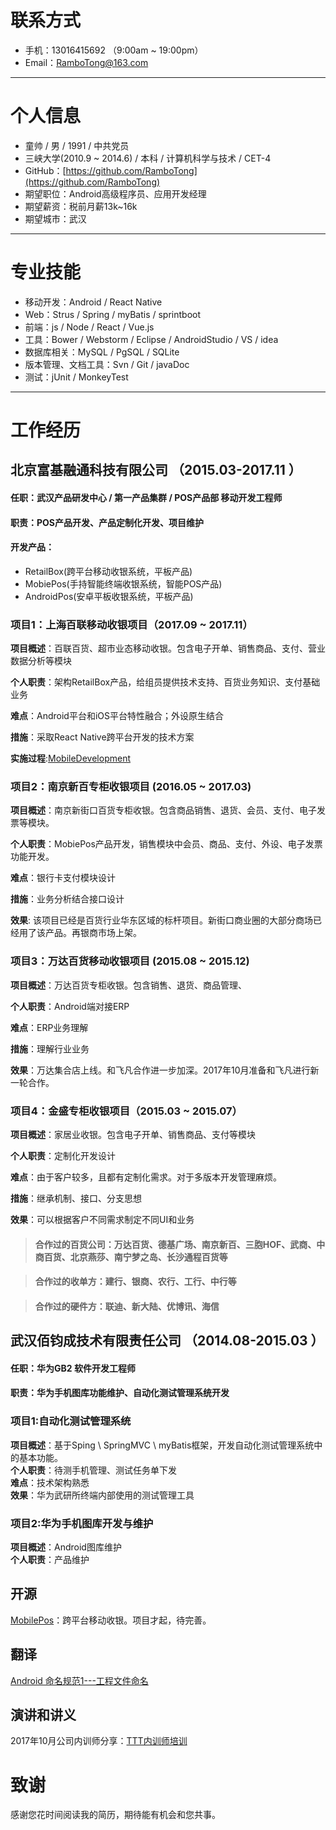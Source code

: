 # 联系方式
- 手机：13016415692 （9:00am ~ 19:00pm）
- Email：RamboTong@163.com 

---
# 个人信息

 - 童帅 / 男 / 1991 / 中共党员
 - 三峡大学(2010.9 ~ 2014.6) / 本科 / 计算机科学与技术 / CET-4
 - GitHub：[https://github.com/RamboTong](https://github.com/RamboTong) 
 - 期望职位：Android高级程序员、应用开发经理
 - 期望薪资：税前月薪13k~16k
 - 期望城市：武汉

---

# 专业技能

- 移动开发：Android / React Native  
- Web：Strus / Spring / myBatis / sprintboot
- 前端：js / Node / React / Vue.js  
- 工具：Bower / Webstorm / Eclipse / AndroidStudio / VS / idea 
- 数据库相关：MySQL / PgSQL / SQLite  
- 版本管理、文档工具：Svn / Git / javaDoc 
- 测试：jUnit / MonkeyTest  

----
# 工作经历
## 北京富基融通科技有限公司 （2015.03-2017.11 ）
#### 任职：武汉产品研发中心 / 第一产品集群 / POS产品部 移动开发工程师   
#### 职责：POS产品开发、产品定制化开发、项目维护
#### 开发产品： 
- RetailBox(跨平台移动收银系统，平板产品)   
- MobiePos(手持智能终端收银系统，智能POS产品)  
- AndroidPos(安卓平板收银系统，平板产品)  



### 项目1：上海百联移动收银项目（2017.09 ~ 2017.11）
**项目概述**：百联百货、超市业态移动收银。包含电子开单、销售商品、支付、营业数据分析等模块  

**个人职责**：架构RetailBox产品，给组员提供技术支持、百货业务知识、支付基础业务 
 
**难点**：Android平台和iOS平台特性融合；外设原生结合   
 
**措施**：采取React Native跨平台开发的技术方案  

**实施过程**:[MobileDevelopment](https://github.com/RamboTong/MobileDevelopment)

### 项目2：南京新百专柜收银项目 (2016.05 ~ 2017.03)
**项目概述**：南京新街口百货专柜收银。包含商品销售、退货、会员、支付、电子发票等模块。  

**个人职责**：MobiePos产品开发，销售模块中会员、商品、支付、外设、电子发票功能开发。
 
**难点**：银行卡支付模块设计 
 
**措施**：业务分析结合接口设计  

**效果**: 该项目已经是百货行业华东区域的标杆项目。新街口商业圈的大部分商场已经用了该产品。再银商市场上架。

### 项目3：万达百货移动收银项目 (2015.08 ~ 2015.12)
**项目概述**：万达百货专柜收银。包含销售、退货、商品管理、  

**个人职责**：Android端对接ERP 
 
**难点**：ERP业务理解   
 
**措施**：理解行业业务

**效果**：万达集合店上线。和飞凡合作进一步加深。2017年10月准备和飞凡进行新一轮合作。

### 项目4：金盛专柜收银项目（2015.03 ~ 2015.07）
**项目概述**：家居业收银。包含电子开单、销售商品、支付等模块  

**个人职责**：定制化开发设计 
 
**难点**：由于客户较多，且都有定制化需求。对于多版本开发管理麻烦。   
 
**措施**：继承机制、接口、分支思想  

**效果**：可以根据客户不同需求制定不同UI和业务

> #### 合作过的百货公司：万达百货、德基广场、南京新百、三胞HOF、武商、中商百货、北京燕莎、南宁梦之岛、长沙通程百货等  

> #### 合作过的收单方：建行、银商、农行、工行、中行等

> #### 合作过的硬件方：联迪、新大陆、优博讯、海信


## 武汉佰钧成技术有限责任公司 （2014.08-2015.03 ）
#### 任职：华为GB2 软件开发工程师  
#### 职责：华为手机图库功能维护、自动化测试管理系统开发  


### 项目1:自动化测试管理系统 
**项目概述**：基于Sping \ SpringMVC \ myBatis框架，开发自动化测试管理系统中的基本功能。  
**个人职责**：待测手机管理、测试任务单下发  
**难点**：技术架构熟悉  
**效果**：华为武研所终端内部使用的测试管理工具
 
### 项目2:华为手机图库开发与维护
**项目概述**：Android图库维护  
**个人职责**：产品维护


## 开源
[MobilePos](https://github.com/RamboTong/MobilePos)：跨平台移动收银。项目才起，待完善。

## 翻译
[Android 命名规范1---工程文件命名 ](http://blog.csdn.net/seekf_dream/article/details/52825943)

## 演讲和讲义
2017年10月公司内训师分享：[TTT内训师培训](https://github.com/RamboTong/Markdown-Learning/blob/master/TTT/TTT%E5%86%85%E8%AE%AD%E5%B8%88%E5%9F%B9%E8%AE%AD.md)

# 致谢
感谢您花时间阅读我的简历，期待能有机会和您共事。
